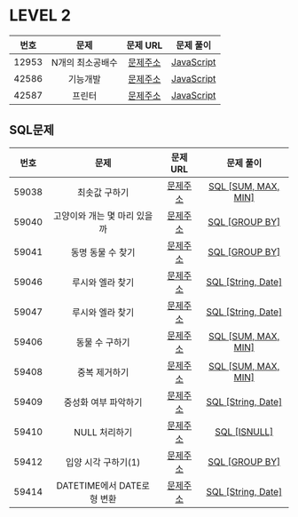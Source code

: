# LEVEL 2

| 번호  |       문제       |                               문제 URL                               |                 문제 풀이                 |
| :---: | :--------------: | :------------------------------------------------------------------: | :---------------------------------------: |
| 12953 | N개의 최소공배수 | [문제주소](https://programmers.co.kr/learn/courses/30/lessons/12953) | [JavaScript](./12953-N개의_최소공배수.js) |
| 42586 |     기능개발     | [문제주소](https://programmers.co.kr/learn/courses/30/lessons/42586) |    [JavaScript](./42586-기능_개발.js)     |
| 42587 |      프린터      | [문제주소](https://programmers.co.kr/learn/courses/30/lessons/42587) |      [JavaScript](./42587-프린터.js)      |

## SQL문제

| 번호  |             문제             |                               문제 URL                               |                            문제 풀이                             |
| :---: | :--------------------------: | :------------------------------------------------------------------: | :--------------------------------------------------------------: |
| 59038 |        최솟값 구하기         | [문제주소](https://programmers.co.kr/learn/courses/30/lessons/59038) |         [SQL [SUM, MAX, MIN]](./59038-최솟값_구하기.sql)         |
| 59040 | 고양이와 개는 몇 마리 있을까 | [문제주소](https://programmers.co.kr/learn/courses/30/lessons/59040) |    [SQL [GROUP BY]](./59040-고양이와_개는_몇_마리_있을까.sql)    |
| 59041 |      동명 동물 수 찾기       | [문제주소](https://programmers.co.kr/learn/courses/30/lessons/59041) |         [SQL [GROUP BY]](./59041-동명_동물_수_찾기.sql)          |
| 59046 |       루시와 엘라 찾기       | [문제주소](https://programmers.co.kr/learn/courses/30/lessons/59046) |        [SQL [String, Date]](./59046-루시와_엘라_찾기.sql)        |
| 59047 |       루시와 엘라 찾기       | [문제주소](https://programmers.co.kr/learn/courses/30/lessons/59047) | [SQL [String, Date]](./59047-이름에_el이_들어가는_동물_찾기.sql) |
| 59406 |        동물 수 구하기        | [문제주소](https://programmers.co.kr/learn/courses/30/lessons/59406) |        [SQL [SUM, MAX, MIN]](./59406-동물_수_구하기.sql)         |
| 59408 |        중복 제거하기         | [문제주소](https://programmers.co.kr/learn/courses/30/lessons/59408) |         [SQL [SUM, MAX, MIN]](./59408-중복_제거하기.sql)         |
| 59409 |     중성화 여부 파악하기     | [문제주소](https://programmers.co.kr/learn/courses/30/lessons/59409) |      [SQL [String, Date]](./59409-중성화_여부_파악하기.sql)      |
| 59410 |        NULL 처리하기         | [문제주소](https://programmers.co.kr/learn/courses/30/lessons/59410) |            [SQL [ISNULL]](./59410-NULL_처리하기.sql)             |
| 59412 |     입양 시각 구하기(1)      | [문제주소](https://programmers.co.kr/learn/courses/30/lessons/59412) |       [SQL [GROUP BY]](<./59412-입양_시각_구하기(1).sql>)        |
| 59414 | DATETIME에서 DATE로 형 변환  | [문제주소](https://programmers.co.kr/learn/courses/30/lessons/59414) |  [SQL [String, Date]](./59414-DATETIME에서_DATE로_형_변환.sql)   |
